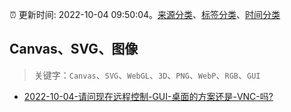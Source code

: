 :alarm_clock: 更新时间: 2022-10-04 09:50:04。[来源分类](../README.md)、[标签分类](../TAGS.md)、[时间分类](../TIMELINE.md)

## Canvas、SVG、图像


> 关键字：`Canvas`、`SVG`、`WebGL`、`3D`、`PNG`、`WebP`、`RGB`、`GUI`



- [2022-10-04-请问现在远程控制-GUI-桌面的方案还是-VNC-吗?](https://www.v2ex.com/t/884597) 